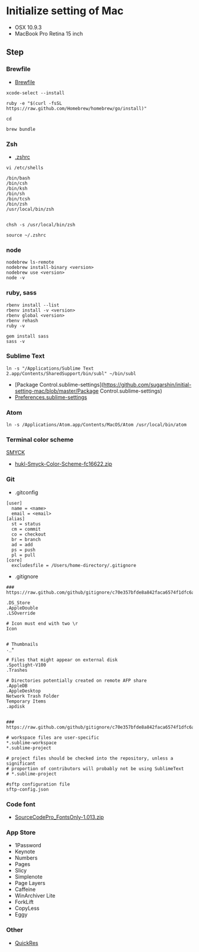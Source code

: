 # Initialize setting of Mac

* OSX 10.9.3
* MacBook Pro Retina 15 inch

## Step

### Brewfile

* [Brewfile](https://github.com/sugarshin/initial-setting-mac/blob/master/Brewfile)

```
xcode-select --install

ruby -e "$(curl -fsSL https://raw.github.com/Homebrew/homebrew/go/install)"

cd

brew bundle
```

### Zsh

* [.zshrc](https://github.com/sugarshin/initial-setting-mac/blob/master/.zshrc)

```
vi /etc/shells

/bin/bash
/bin/csh
/bin/ksh
/bin/sh
/bin/tcsh
/bin/zsh
/usr/local/bin/zsh


chsh -s /usr/local/bin/zsh

source ~/.zshrc
```

### node

```
nodebrew ls-remote  
nodebrew install-binary <version>
nodebrew use <version>
node -v
```

### ruby, sass

```
rbenv install --list
rbenv install -v <version>
rbenv global <version>
rbenv rehash
ruby -v

gem install sass
sass -v
```

### Sublime Text

```
ln -s "/Applications/Sublime Text 2.app/Contents/SharedSupport/bin/subl" ~/bin/subl
```

* [Package Control.sublime-settings](https://github.com/sugarshin/initial-setting-mac/blob/master/Package Control.sublime-settings)
* [Preferences.sublime-settings](https://github.com/sugarshin/initial-setting-mac/blob/master/Preferences.sublime-settings)

### Atom

```
ln -s /Applications/Atom.app/Contents/MacOS/Atom /usr/local/bin/atom
```

### Terminal color scheme

[SMYCK](http://color.smyck.org/)

* [hukl-Smyck-Color-Scheme-fc16622.zip](https://github.com/sugarshin/initial-setting-mac/blob/master/hukl-Smyck-Color-Scheme-fc16622.zip)

### Git
* .gitconfig

```
[user]
  name = <name>
  email = <email>
[alias]
  st = status
  cm = commit
  co = checkout
  br = branch
  ad = add
  ps = push
  pl = pull
[core]
  excludesfile = /Users/home-directory/.gitignore

```

* .gitignore

```
### https://raw.github.com/github/gitignore/c70e357bfde8a842faca6574f1dfc6ad416dfc2a/Global/OSX.gitignore

.DS_Store
.AppleDouble
.LSOverride

# Icon must end with two \r
Icon


# Thumbnails
._*

# Files that might appear on external disk
.Spotlight-V100
.Trashes

# Directories potentially created on remote AFP share
.AppleDB
.AppleDesktop
Network Trash Folder
Temporary Items
.apdisk


### https://raw.github.com/github/gitignore/c70e357bfde8a842faca6574f1dfc6ad416dfc2a/Global/SublimeText.gitignore

# workspace files are user-specific
*.sublime-workspace
*.sublime-project

# project files should be checked into the repository, unless a significant
# proportion of contributors will probably not be using SublimeText
# *.sublime-project

#sftp configuration file
sftp-config.json
```

### Code font

* [SourceCodePro_FontsOnly-1.013.zip](https://github.com/sugarshin/initial-setting-mac/blob/master/SourceCodePro_FontsOnly-1.013.zip)


### App Store
* 1Password
* Keynote
* Numbers
* Pages
* Slicy
* Simplenote
* Page Layers
* Caffeine
* WinArchiver Lite
* ForkLift
* CopyLess
* Eggy

### Other

* [QuickRes](http://www.quickresapp.com/)